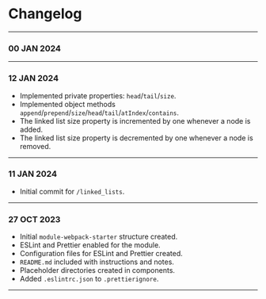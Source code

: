 # Changelog
---
### 00 JAN 2024
---
### 12 JAN 2024
- Implemented private properties: `head`/`tail`/`size`.
- Implemented object methods `append`/`prepend`/`size`/`head`/`tail`/`atIndex`/`contains`.
- The linked list size property is incremented by one whenever a node is added.
- The linked list size property is decremented by one whenever a node is removed.
---
### 11 JAN 2024
- Initial commit for `/linked_lists`.
---
### 27 OCT 2023
- Initial `module-webpack-starter` structure created.
- ESLint and Prettier enabled for the module.
- Configuration files for ESLint and Prettier created.
- `README.md` included with instructions and notes.
- Placeholder directories created in components.
- Added `.eslintrc.json` to `.prettierignore`.  
---